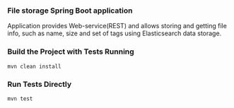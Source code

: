 ### File storage Spring Boot application

Application provides Web-service(REST) and allows storing and getting file info, such as name, size and set of tags using Elasticsearch data storage.

### Build the Project with Tests Running
```
mvn clean install
```

### Run Tests Directly
```
mvn test
```